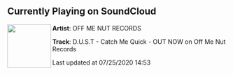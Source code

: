 ## Currently Playing on SoundCloud

[<img align="left" width="100" src="https://i1.sndcdn.com/artworks-000396116295-ul7lgy-t50x50.jpg">](https://soundcloud.com/offmenutrecords/catch-me-quick-jan-master2?in=offmenutrecords/sets/d-u-s-t-catch-me-quick-e-p)

**Artist**: OFF ME NUT RECORDS 

**Track**: D.U.S.T - Catch Me Quick - OUT NOW on Off Me Nut Records

Last updated at 07/25/2020 14:53
